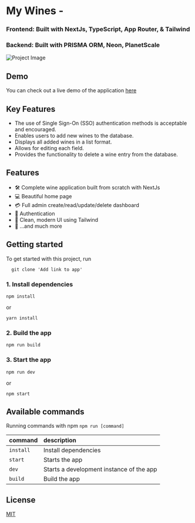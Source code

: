 # My Wines -

### Frontend: Built with NextJs, TypeScript, App Router, & Tailwind
### Backend: Built with PRISMA ORM, Neon, PlanetScale

![Project Image](client/public/pinky.png)

## Demo

You can check out a live demo of the application [here](https://be-pleasered-by-pinky.vercel.app)

## Key Features

- The use of Single Sign-On (SSO) authentication methods is acceptable and encouraged.
- Enables users to add new wines to the database.
- Displays all added wines in a list format.
- Allows for editing each field.
- Provides the functionality to delete a wine entry from the database.


## Features

- 🛠️ Complete wine application built from scratch with NextJs
- 💻 Beautiful home page
- 💳 Full admin create/read/update/delete dashboard
- 🔑 Authentication
- 🌟 Clean, modern UI using Tailwind
- 🎁 ...and much more

## Getting started

To get started with this project, run

```~~bash~~
  git clone 'Add link to app'
```

### 1. Install dependencies

```shell
npm install
```

or

```shell
yarn install
```

### 2. Build the app

```shell
npm run build
```

### 3. Start the app

```shell
npm run dev
```

or

```shell
npm start
```

## Available commands

Running commands with npm `npm run [command]`

| command         | description                              |
| :-------------- | :--------------------------------------- |
| `install`           | Install dependencies |
| `start`           | Starts the app |
| `dev`           | Starts a development instance of the app |
| `build`           | Build the app |

## License

[MIT](https://choosealicense.com/licenses/mit/)
